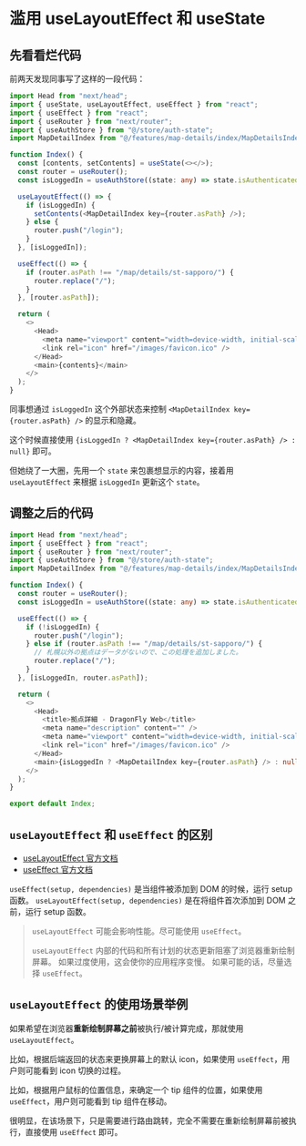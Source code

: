 # 滥用 useLayoutEffect 和 useState

## 先看看烂代码

前两天发现同事写了这样的一段代码：

```ts
import Head from "next/head";
import { useState, useLayoutEffect, useEffect } from "react";
import { useEffect } from "react";
import { useRouter } from "next/router";
import { useAuthStore } from "@/store/auth-state";
import MapDetailIndex from "@/features/map-details/index/MapDetailsIndex";

function Index() {
  const [contents, setContents] = useState(<></>);
  const router = useRouter();
  const isLoggedIn = useAuthStore((state: any) => state.isAuthenticated);

  useLayoutEffect(() => {
    if (isLoggedIn) {
      setContents(<MapDetailIndex key={router.asPath} />);
    } else {
      router.push("/login");
    }
  }, [isLoggedIn]);

  useEffect(() => {
    if (router.asPath !== "/map/details/st-sapporo/") {
      router.replace("/");
    }
  }, [router.asPath]);

  return (
    <>
      <Head>
        <meta name="viewport" content="width=device-width, initial-scale=1" />
        <link rel="icon" href="/images/favicon.ico" />
      </Head>
      <main>{contents}</main>
    </>
  );
}
```

同事想通过 `isLoggedIn` 这个外部状态来控制 `<MapDetailIndex key={router.asPath} />` 的显示和隐藏。

这个时候直接使用 `{isLoggedIn ? <MapDetailIndex key={router.asPath} /> : null}` 即可。

但她绕了一大圈，先用一个 `state` 来包裹想显示的内容，接着用 `useLayoutEffect` 来根据 `isLoggedIn` 更新这个 `state`。

## 调整之后的代码

```ts
import Head from "next/head";
import { useEffect } from "react";
import { useRouter } from "next/router";
import { useAuthStore } from "@/store/auth-state";
import MapDetailIndex from "@/features/map-details/index/MapDetailsIndex";

function Index() {
  const router = useRouter();
  const isLoggedIn = useAuthStore((state: any) => state.isAuthenticated);

  useEffect(() => {
    if (!isLoggedIn) {
      router.push("/login");
    } else if (router.asPath !== "/map/details/st-sapporo/") {
      // 札幌以外の拠点はデータがないので、この処理を追加しました。
      router.replace("/");
    }
  }, [isLoggedIn, router.asPath]);

  return (
    <>
      <Head>
        <title>拠点詳細 - DragonFly Web</title>
        <meta name="description" content="" />
        <meta name="viewport" content="width=device-width, initial-scale=1" />
        <link rel="icon" href="/images/favicon.ico" />
      </Head>
      <main>{isLoggedIn ? <MapDetailIndex key={router.asPath} /> : null}</main>
    </>
  );
}

export default Index;
```

## `useLayoutEffect` 和 `useEffect` 的区别

- [useLayoutEffect 官方文档](https://zh-hans.react.dev/reference/react/useLayoutEffect)
- [useEffect 官方文档](https://zh-hans.react.dev/reference/react/useEffect)

`useEffect(setup, dependencies)` 是当组件被添加到 DOM 的时候，运行 setup 函数。
`useLayoutEffect(setup, dependencies)` 是在将组件首次添加到 DOM 之前，运行 setup 函数。

> `useLayoutEffect` 可能会影响性能。尽可能使用 `useEffect`。
>
> `useLayoutEffect` 内部的代码和所有计划的状态更新阻塞了浏览器重新绘制屏幕。
> 如果过度使用，这会使你的应用程序变慢。
> 如果可能的话，尽量选择 `useEffect`。

## `useLayoutEffect` 的使用场景举例

如果希望在浏览器**重新绘制屏幕之前**被执行/被计算完成，那就使用 `useLayoutEffect`。

比如，根据后端返回的状态来更换屏幕上的默认 icon，如果使用 `useEffect`，用户则可能看到 icon 切换的过程。

比如，根据用户鼠标的位置信息，来确定一个 tip 组件的位置，如果使用 `useEffect`，用户则可能看到 tip 组件在移动。

很明显，在该场景下，只是需要进行路由跳转，完全不需要在重新绘制屏幕前被执行，直接使用 `useEffect` 即可。
